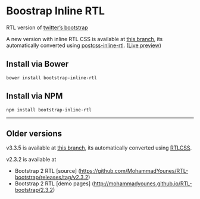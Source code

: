 # Boostrap Inline RTL

RTL version of [twitter’s bootstrap]( https://github.com/twbs/bootstrap)


A new version with inline RTL CSS is available at 
[this branch](https://github.com/MohammadYounes/RTL-bootstrap/tree/inline-rtl), its automatically converted using 
[postcss-inline-rtl](https://github.com/jakob101/postcss-inline-rtl). 
([Live preview](http://mohammadyounes.github.io/RTL-bootstrap/inline/))

## Install via Bower

```
bower install bootstrap-inline-rtl
``` 

## Install via NPM

```
npm install bootstrap-inline-rtl
``` 

---

## Older versions 

v3.3.5 is available at [this branch](https://github.com/MohammadYounes/RTL-bootstrap/tree/3), its automatically converted using [RTLCSS](https://github.com/MohammadYounes/rtlcss).

v2.3.2 is available at
 * Bootstrap 2 RTL [source] (https://github.com/MohammadYounes/RTL-bootstrap/releases/tag/v2.3.2) 
 * Bootstrap 2 RTL [demo pages] (http://mohammadyounes.github.io/RTL-bootstrap/2.3.2)
